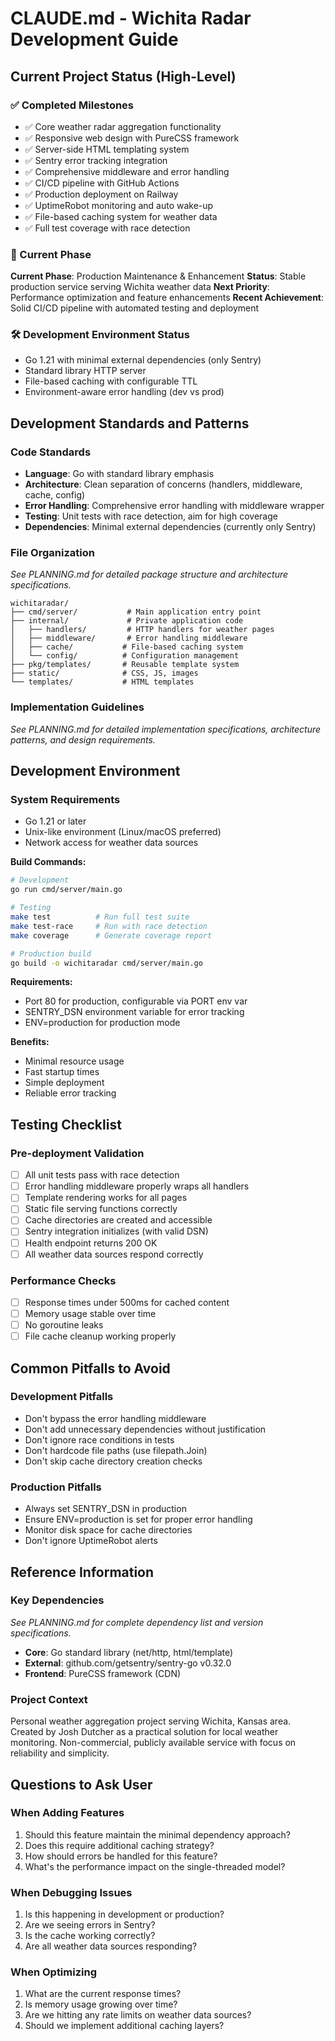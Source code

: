 # CLAUDE.md - Wichita Radar Development Guide

## Current Project Status (High-Level)

### ✅ Completed Milestones
- ✅ Core weather radar aggregation functionality
- ✅ Responsive web design with PureCSS framework
- ✅ Server-side HTML templating system
- ✅ Sentry error tracking integration
- ✅ Comprehensive middleware and error handling
- ✅ CI/CD pipeline with GitHub Actions
- ✅ Production deployment on Railway
- ✅ UptimeRobot monitoring and auto wake-up
- ✅ File-based caching system for weather data
- ✅ Full test coverage with race detection

### 🎯 Current Phase
**Current Phase**: Production Maintenance & Enhancement
**Status**: Stable production service serving Wichita weather data
**Next Priority**: Performance optimization and feature enhancements
**Recent Achievement**: Solid CI/CD pipeline with automated testing and deployment

### 🛠️ Development Environment Status
- Go 1.21 with minimal external dependencies (only Sentry)
- Standard library HTTP server
- File-based caching with configurable TTL
- Environment-aware error handling (dev vs prod)

## Development Standards and Patterns

### Code Standards
- **Language**: Go with standard library emphasis
- **Architecture**: Clean separation of concerns (handlers, middleware, cache, config)
- **Error Handling**: Comprehensive error handling with middleware wrapper
- **Testing**: Unit tests with race detection, aim for high coverage
- **Dependencies**: Minimal external dependencies (currently only Sentry)

### File Organization
*See PLANNING.md for detailed package structure and architecture specifications.*

```
wichitaradar/
├── cmd/server/           # Main application entry point
├── internal/             # Private application code
│   ├── handlers/         # HTTP handlers for weather pages
│   ├── middleware/       # Error handling middleware
│   ├── cache/           # File-based caching system
│   └── config/          # Configuration management
├── pkg/templates/       # Reusable template system
├── static/              # CSS, JS, images
└── templates/           # HTML templates
```

### Implementation Guidelines
*See PLANNING.md for detailed implementation specifications, architecture patterns, and design requirements.*

## Development Environment

### System Requirements
- Go 1.21 or later
- Unix-like environment (Linux/macOS preferred)
- Network access for weather data sources

**Build Commands:**
```bash
# Development
go run cmd/server/main.go

# Testing
make test          # Run full test suite
make test-race     # Run with race detection
make coverage      # Generate coverage report

# Production build
go build -o wichitaradar cmd/server/main.go
```

**Requirements:**
- Port 80 for production, configurable via PORT env var
- SENTRY_DSN environment variable for error tracking
- ENV=production for production mode

**Benefits:**
- Minimal resource usage
- Fast startup times
- Simple deployment
- Reliable error tracking

## Testing Checklist

### Pre-deployment Validation
- [ ] All unit tests pass with race detection
- [ ] Error handling middleware properly wraps all handlers
- [ ] Template rendering works for all pages
- [ ] Static file serving functions correctly
- [ ] Cache directories are created and accessible
- [ ] Sentry integration initializes (with valid DSN)
- [ ] Health endpoint returns 200 OK
- [ ] All weather data sources respond correctly

### Performance Checks
- [ ] Response times under 500ms for cached content
- [ ] Memory usage stable over time
- [ ] No goroutine leaks
- [ ] File cache cleanup working properly

## Common Pitfalls to Avoid

### Development Pitfalls
- Don't bypass the error handling middleware
- Don't add unnecessary dependencies without justification
- Don't ignore race conditions in tests
- Don't hardcode file paths (use filepath.Join)
- Don't skip cache directory creation checks

### Production Pitfalls
- Always set SENTRY_DSN in production
- Ensure ENV=production is set for proper error handling
- Monitor disk space for cache directories
- Don't ignore UptimeRobot alerts

## Reference Information

### Key Dependencies
*See PLANNING.md for complete dependency list and version specifications.*

- **Core**: Go standard library (net/http, html/template)
- **External**: github.com/getsentry/sentry-go v0.32.0
- **Frontend**: PureCSS framework (CDN)

### Project Context
Personal weather aggregation project serving Wichita, Kansas area. Created by Josh Dutcher as a practical solution for local weather monitoring. Non-commercial, publicly available service with focus on reliability and simplicity.

## Questions to Ask User

### When Adding Features
1. Should this feature maintain the minimal dependency approach?
2. Does this require additional caching strategy?
3. How should errors be handled for this feature?
4. What's the performance impact on the single-threaded model?

### When Debugging Issues
1. Is this happening in development or production?
2. Are we seeing errors in Sentry?
3. Is the cache working correctly?
4. Are all weather data sources responding?

### When Optimizing
1. What are the current response times?
2. Is memory usage growing over time?
3. Are we hitting any rate limits on weather data sources?
4. Should we implement additional caching layers?